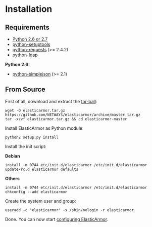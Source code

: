 # <a id="installation"></a> Installation

## <a id="installation-requirements"></a> Requirements

* [Python 2.6 or 2.7](https://www.python.org/)
* [python-setuptools](https://pythonhosted.org/setuptools/)
* [python-requests](http://docs.python-requests.org/en/master/) (>= 2.4.2)
* [python-ldap](https://www.python-ldap.org/)

**Python 2.6:**
* [python-simplejson](https://simplejson.readthedocs.org/en/latest/) (>= 2.1)

## <a id="installation-from-source"></a> From Source

First of all, download and extract the [tar-ball](https://github.com/NETWAYS/elasticarmor/archive/master.tar.gz):
```shell
wget -O elasticarmor.tar.gz https://github.com/NETWAYS/elasticarmor/archive/master.tar.gz
tar -xzvf elasticarmor.tar.gz && cd elasticarmor-master
```

Install ElasticArmor as Python module:
```shell
python2 setup.py install
```

Install the init script:

**Debian**
```shell
install -m 0744 etc/init.d/elasticarmor /etc/init.d/elasticarmor
update-rc.d elasticarmor defaults
```

**Others**
```shell
install -m 0744 etc/init.d/elasticarmor /etc/init.d/elasticarmor
chkconfig --add elasticarmor
```

Create the system user and group:

```shell
useradd -c "elasticarmor" -s /sbin/nologin -r elasticarmor
```

Done. You can now start [configuring ElasticArmor](01-About.md#about-configuration).
